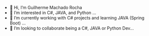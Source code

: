 - 👋 Hi, I’m Guilherme Machado Rocha
- 👀 I’m interested in C#, JAVA, and Python ...
- 🌱 I’m currently working with C# projects and learning JAVA (Spring Boot) ...
- 💞️ I’m looking to collaborate being a C#, JAVA or Python Dev...

